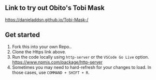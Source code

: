 Link to try out Obito's Tobi Mask
----------------------------------
https://danieladdsn.github.io/Tobi-Mask-/

## Get started

1. Fork this into your own Repo.. 
2. Clone the Https link above.
4. Run the code locally using `http-server` or the `VSCode Go Live` option.
https://www.npmjs.com/package/http-server
5. Sometimes you may need to hard-refresh for your changes to load. In those cases, use `COMMAND + SHIFT + R`.

